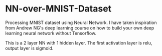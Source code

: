 # NN-over-MNIST-Dataset
Processing MNIST dataset using Neural Network. I have taken inspiration from Andrew NG's deep learning course on how to build your own deep learning neural network without Tensorflow. 

This is a 2 layer NN with 1 hidden layer. The first activation layer is relu, output layer is sigmoid.
